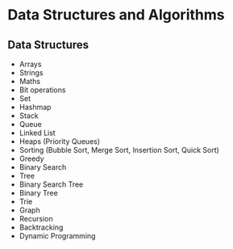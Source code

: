 # Data Structures and Algorithms

## Data Structures
- Arrays
- Strings
- Maths
- Bit operations
- Set
- Hashmap
- Stack
- Queue
- Linked List
- Heaps (Priority Queues)
- Sorting (Bubble Sort, Merge Sort, Insertion Sort, Quick Sort)
- Greedy
- Binary Search
- Tree
- Binary Search Tree
- Binary Tree
- Trie
- Graph
- Recursion
- Backtracking
- Dynamic Programming